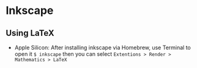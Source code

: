 # Inkscape


## Using LaTeX
* Apple Silicon: After installing inkscape via Homebrew, use Terminal to open it `$ inkscape` then you can select `Extentions > Render > Mathematics > LaTeX`
